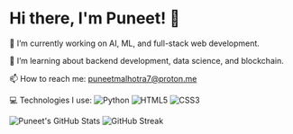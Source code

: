 # Hi there, I'm Puneet! 👋

🔭 I’m currently working on AI, ML, and full-stack web development.

🌱 I’m learning about backend development, data science, and blockchain.

📫 How to reach me: puneetmalhotra7@proton.me

💻 Technologies I use:
![Python](https://img.shields.io/badge/Python-3670A0?style=for-the-badge&logo=python&logoColor=ffdd54)
![HTML5](https://img.shields.io/badge/HTML5-E34F26?style=for-the-badge&logo=html5&logoColor=white)
![CSS3](https://img.shields.io/badge/CSS3-1572B6?style=for-the-badge&logo=css3&logoColor=white)



![Puneet's GitHub Stats](https://github-readme-stats.vercel.app/api?username=PMX078&show_icons=true&theme=radical)
![GitHub Streak](https://streak-stats.demolab.com/?user=YourGitHubUsername&theme=radical)


